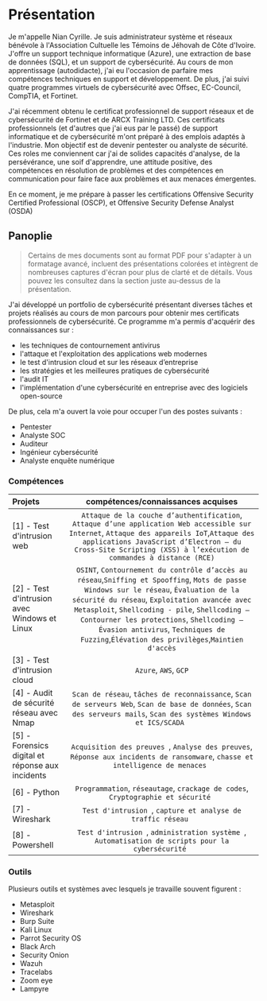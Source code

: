 # Présentation 
Je m'appelle Nian Cyrille. Je suis administrateur système et réseaux bénévole à l'Association Cultuelle les Témoins de Jéhovah de Côte d'Ivoire. J'offre un support technique informatique (Azure), une extraction de base de données (SQL), et un support de cybersécurité. Au cours de mon apprentissage (autodidacte), j'ai eu l'occasion de parfaire mes compétences techniques en support et développement. De plus, j'ai suivi quatre programmes virtuels de cybersécurité avec Offsec, EC-Council, CompTIA, et Fortinet.

J'ai récemment obtenu le certificat professionnel de support réseaux et de cybersécurité de Fortinet et de ARCX Training LTD. Ces certificats professionnels (et d'autres que j'ai eus par le passé) de support informatique et de cybersécurité m'ont préparé à des emplois adaptés à l'industrie. Mon objectif est de devenir pentester ou analyste de sécurité. Ces roles me conviennent car j'ai de solides capacités d'analyse, de la persévérance, une soif d'apprendre, une attitude positive, des compétences en résolution de problèmes et des compétences en communication pour faire face aux problèmes et aux menaces émergentes.

En ce moment, je me prépare à passer les certifications Offensive Security Certified Professional (OSCP), et Offensive Security Defense Analyst (OSDA)

## Panoplie
> Certains de mes documents sont au format PDF pour s'adapter à un formatage avancé, incluent des présentations colorées et intègrent de nombreuses captures d'écran pour plus de clarté et de détails. Vous pouvez les consultez dans la section juste au-dessus de la présentation.

J'ai développé un portfolio de cybersécurité présentant diverses tâches et projets réalisés au cours de mon parcours pour obtenir mes certificats professionnels de cybersécurité. Ce programme m'a permis d'acquérir des connaissances sur :

  * les techniques de contournement antivirus
  * l'attaque et l'exploitation des applications web modernes 
  * le test d'intrusion cloud et sur les réseaux d’entreprise 
  * les stratégies et les meilleures pratiques de cybersécurité 
  * l'audit IT  
  * l'implémentation d'une cybersécurité en entreprise avec des logiciels open-source

De plus, cela m'a ouvert la voie pour occuper l'un des postes suivants :

  * Pentester 
  * Analyste SOC
  * Auditeur 
  * Ingénieur cybersécurité 
  * Analyste enquête numérique 

### Compétences 
| Projets | compétences/connaissances acquises | 
| :--- |:---:|
| [1] - Test d'intrusion web | `Attaque de la couche d’authentification`, `Attaque d’une application Web accessible sur Internet`, `Attaque des appareils IoT`,`Attaque des applications JavaScript d’Electron – du Cross-Site Scripting (XSS) à l’exécution de commandes à distance (RCE)` | 
| [2] - Test d'intrusion avec Windows et Linux | `OSINT`, `Contournement du contrôle d’accès au réseau`,`Sniffing et Spooffing`, `Mots de passe Windows sur le réseau`, `Évaluation de la sécurité du réseau`, `Exploitation avancée avec Metasploit`, `Shellcoding - pile`, `Shellcoding – Contourner les protections`, `Shellcoding – Évasion antivirus`, `Techniques de Fuzzing`,`Élévation des privilèges`,`Maintien d'accès` |
| [3] - Test d'intrusion cloud | `Azure`, `AWS`, `GCP` |
| [4] - Audit de sécurité réseau avec Nmap| `Scan de réseau`, `tâches de reconnaissance`, `Scan de serveurs Web`, `Scan de base de données`, `Scan des serveurs mails`, `Scan des systèmes Windows et ICS/SCADA ` |
| [5] - Forensics digital et réponse aux incidents | `Acquisition des preuves `, `Analyse des preuves`, `Réponse aux incidents de ransomware`, `chasse et intelligence de menaces ` |
| [6] - Python | `Programmation`, `réseautage`, `crackage de codes`, `Cryptographie et sécurité ` |
| [7] - Wireshark | `Test d'intrusion `, `capture et analyse de traffic réseau ` |
| [8] - Powershell | `Test d'intrusion `, `administration système `, `Automatisation de scripts pour la cybersécurité `

### Outils 
Plusieurs outils et systèmes avec lesquels je travaille souvent figurent :
* Metasploit 
* Wireshark 
* Burp Suite 
* Kali Linux 
* Parrot Security OS 
* Black Arch 
* Security Onion 
* Wazuh
* Tracelabs
* Zoom eye 
* Lampyre 




